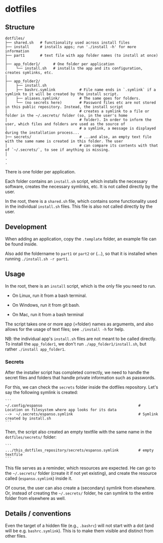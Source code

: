 # dotfiles

## Structure

```
dotfiles/
├── shared.sh   # functionality used across install files
├── install     # installs apps; run './install -h' for more information
├── part1       # text file with app folder names (to install at once)
│
├── app_folder1/      # One folder per application
│    └── install.sh   # installs the app and its configuration, creates symlinks, etc.
│
├── app_folder2/
│    ├── install.sh
│    ├── bashrc.symlink           # File name ends in `.symlink` if a symlink to it will be created by the install script.
│    ├── aliases.symlink/         # The same goes for folders.
│    └── (no secrets here)        # Password files etc are not stored in this public repository. Instead, the install script
│                                 # creates a symlink to a file or folder in the ~/.secrets/ folder (so, in the user's home
│                                 # folder). In order to inform the user, which files and folders are used as the source of
│                                 # a symlink, a message is displayed during the installation process...
├── secrets/                      # ...and also, an empty text file with the same name is created in this folder. The user
│                                 # can compare its contents with that of `~/.secrets/`, to see if anything is missing.
│
.
.
```

There is one folder per application.

Each folder contains an `install.sh` script, which installs the necessary software, creates the necessary symlinks, etc. It is not called directly by the user.

In the root, there is a `shared.sh` file, which contains some functionality used in the individual `install.sh` files. This file is also not called directly by the user.

## Development

When adding an application, copy the `.template` folder, an example file can be found inside.

Also add the foldername to `part1` or `part2` or (...), so that it is installed when running `./install.sh -r part1`.

## Usage

In the root, there is an `install` script, which is the only file you need to run.

- On Linux, run it from a bash terminal.

- On Windows, run it from git bash.

- On Mac, run it from a bash terminal

The script takes one or more app (=folder) names as arguments, and also allows for the usage of text files; see `./install -h` for help.

NB: the individual app's `install.sh` files are not meant to be called directly. To install the `app_folder1`, we don't run `./app_folder1/install.sh`, but rather `./install app_folder1`.

### Secrets

After the installer script has completed correctly, we need to handle the secret files and folders that handle private information such as passwords.

For this, we can check the `secrets` folder inside the dotfiles repository. Let's say the following symlink is created:

    ```
    ~/.config/espanso                                            # Location on filesystem where app looks for its data
    -->  ~/.secrets/espanso.symlink                              # Symlink created by install.sh
    ```

Then, the script also created an empty textfile with the same name in the `dotfiles/secrets/` folder:

    ```
    .../this_dotfiles_repository/secrets/espanso.symlink         # empty textfile
    ```

This file serves as a reminder, which resources are expected. He can go to the `~/.secrets/` folder (create it if not yet existing), and create the resource called (`espanso.symlink`) inside it.

Of course, the user can also create a (secondary) symlink from elsewhere. Or, instead of creating the `~/.secrets/` folder, he can symlink to the entire folder from elsewhere as well.

## Details / conventions

Even the target of a hidden file (e.g., `.bashrc`) will not start with a dot (and will be e.g. `bashrc.symlink`). This is to make them visible and distinct from other files.
